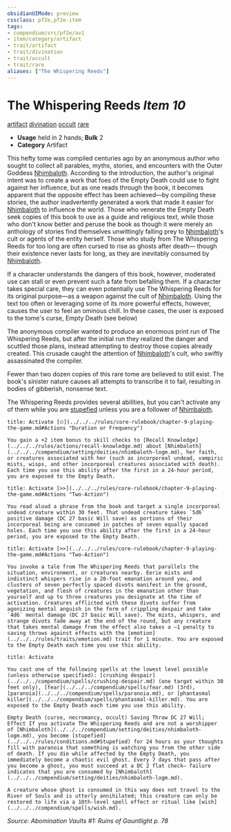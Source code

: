 ```yaml
---
obsidianUIMode: preview
cssclass: pf2e,pf2e-item
tags:
- compendium/src/pf2e/av1
- item/category/artifact
- trait/artifact
- trait/divination
- trait/occult
- trait/rare
aliases: ["The Whispering Reeds"]
---
```

# The Whispering Reeds *Item 10*  
[artifact](../../../rules/traits/artifact-gmg.md)  [divination](../../../rules/traits/divination.md)  [occult](../../../rules/traits/occult.md)  [rare](../../../rules/traits/rare.md)  

- **Usage** held in 2 hands; **Bulk** 2
- **Category** Artifact

This hefty tome was compiled centuries ago by an anonymous author who sought to collect all parables, myths, stories, and encounters with the Outer Goddess [Nhimbaloth](../../setting/deities/nhimbaloth-logm.md). According to the introduction, the author's original intent was to create a work that foes of the Empty Death could use to fight against her influence, but as one reads through the book, it becomes apparent that the opposite effect has been achieved—by compiling these stories, the author inadvertently generated a work that made it easier for [Nhimbaloth](../../setting/deities/nhimbaloth-logm.md) to influence the world. Those who venerate the Empty Death seek copies of this book to use as a guide and religious text, while those who don't know better and peruse the book as though it were merely an anthology of stories find themselves unwittingly falling prey to [Nhimbaloth](../../setting/deities/nhimbaloth-logm.md)'s cult or agents of the entity herself. Those who study from The Whispering Reeds for too long are often cursed to rise as ghosts after death— though their existence never lasts for long, as they are inevitably consumed by [Nhimbaloth](../../setting/deities/nhimbaloth-logm.md).

If a character understands the dangers of this book, however, moderated use can stall or even prevent such a fate from befalling them. If a character takes special care, they can even potentially use The Whispering Reeds for its original purpose—as a weapon against the cult of [Nhimbaloth](../../setting/deities/nhimbaloth-logm.md). Using the text too often or leveraging some of its more powerful effects, however, causes the user to feel an ominous chill. In these cases, the user is exposed to the tome's curse, Empty Death (see below)

The anonymous compiler wanted to produce an enormous print run of The Whispering Reeds, but after the initial run they realized the danger and scuttled those plans, instead attempting to destroy those copies already created. This crusade caught the attention of [Nhimbaloth](../../setting/deities/nhimbaloth-logm.md)'s cult, who swiftly assassinated the compiler.

Fewer than two dozen copies of this rare tome are believed to still exist. The book's sinister nature causes all attempts to transcribe it to fail, resulting in bodies of gibberish, nonsense text.

The Whispering Reeds provides several abilities, but you can't activate any of them while you are [stupefied](../../../rules/conditions.md#Stupefied) unless you are a follower of [Nhimbaloth](../../setting/deities/nhimbaloth-logm.md).

```ad-embed-ability
title: Activate [⏲](../../../rules/core-rulebook/chapter-9-playing-the-game.md#Actions "Duration or Frequency")

You gain a +2 item bonus to skill checks to [Recall Knowledge](../../../rules/actions/recall-knowledge.md) about [Nhimbaloth](../../../compendium/setting/deities/nhimbaloth-logm.md), her faith, or creatures associated with her (such as incorporeal undead, vampiric mists, wisps, and other incorporeal creatures associated with death). Each time you use this ability after the first in a 24-hour period, you are exposed to the Empty Death.
```

```ad-embed-ability
title: Activate [>>](../../../rules/core-rulebook/chapter-9-playing-the-game.md#Actions "Two-Action")

You read aloud a phrase from the book and target a single incorporeal undead creature within 30 feet. That undead creature takes `5d6` positive damage (DC 27 basic Will save) as portions of their incorporeal being are consumed in patches of seven equally spaced holes. Each time you use this ability after the first in a 24-hour period, you are exposed to the Empty Death.
```

```ad-embed-ability
title: Activate [>>](../../../rules/core-rulebook/chapter-9-playing-the-game.md#Actions "Two-Action")

You invoke a tale from The Whispering Reeds that parallels the situation, environment, or creatures nearby. Eerie mists and indistinct whispers rise in a 20-foot emanation around you, and clusters of seven perfectly spaced divots manifest in the ground, vegetation, and flesh of creatures in the emanation other than yourself and up to three creatures you designate at the time of activation. Creatures afflicted with these divots suffer from agonizing mental anguish in the form of crippling despair and take `4d6` mental damage (DC 27 basic Will save). The mists, whispers, and strange divots fade away at the end of the round, but any creature that takes mental damage from the effect also takes a –1 penalty to saving throws against effects with the [emotion](../../../rules/traits/emotion.md) trait for 1 minute. You are exposed to the Empty Death each time you use this ability.
```

```ad-embed-ability
title: Activate

You cast one of the following spells at the lowest level possible (unless otherwise specified): [crushing despair](../../../compendium/spells/crushing-despair.md) (one target within 30 feet only), [fear](../../../compendium/spells/fear.md) (3rd), [paranoia](../../../compendium/spells/paranoia.md), or [phantasmal killer](../../../compendium/spells/phantasmal-killer.md). You are exposed to the Empty Death each time you use this ability.

Empty Death (curse, necromancy, occult) Saving Throw DC 27 Will; Effect If you activate The Whispering Reeds and are not a worshipper of [Nhimbaloth](../../../compendium/setting/deities/nhimbaloth-logm.md), you become [stupefied](../../../rules/conditions.md#Stupefied) for 24 hours as your thoughts fill with paranoia that something is watching you from the other side of death. If you die while affected by the Empty Death, you immediately become a chaotic evil ghost. Every 7 days that pass after you become a ghost, you must succeed at a DC 2 flat check— failure indicates that you are consumed by [Nhimbaloth](../../../compendium/setting/deities/nhimbaloth-logm.md).

A creature whose ghost is consumed in this way does not travel to the River of Souls and is utterly annihilated; this creature can only be restored to life via a 10th-level spell effect or ritual like [wish](../../../compendium/spells/wish.md).
```

*Source: Abomination Vaults #1: Ruins of Gauntlight p. 78*
